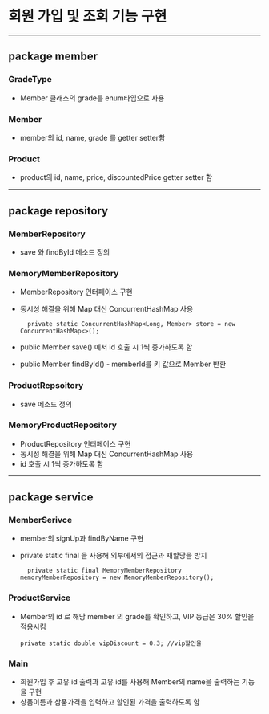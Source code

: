# 회원 가입 및 조회 기능 구현 

---

## package member
### GradeType
- Member 클래스의 grade를 enum타입으로 사용

### Member
- member의 id, name, grade 를 getter setter함

### Product 
- product의 id, name, price, discountedPrice getter setter 함


---


## package repository
### MemberRepository
- save 와 findById 메소드 정의

### MemoryMemberRepository
- MemberRepository 인터페이스 구현
- 동시성 해결을 위해 Map 대신 ConcurrentHashMap 사용

        private static ConcurrentHashMap<Long, Member> store = new ConcurrentHashMap<>();

- public Member save() 에서 id 호출 시 1씩 증가하도록 함
- public Member findById() - memberId를 키 값으로 Member 반환

### ProductRepsoitory
- save 메소드 정의

### MemoryProductRepository
- ProductRepository 인터페이스 구현 
- 동시성 해결을 위해 Map 대신 ConcurrentHashMap 사용
- id 호출 시 1씩 증가하도록 함


---

## package service
### MemberSerivce 
- member의 signUp과 findByName 구현
- private static final 을 사용해 외부에서의 접근과 재할당을 방지

        private static final MemoryMemberRepository memoryMemberRepository = new MemoryMemberRepository();

### ProductService
- Member의 id 로 해당 member 의 grade를 확인하고, VIP 등급은 30% 할인을 적용시킴

      private static double vipDiscount = 0.3; //vip할인율


### Main
- 회원가입 후 고유 id 출력과 고유 id를 사용해 Member의 name을 출력하는 기능을 구현
- 상품이름과 삼품가격을 입력하고 할인된 가격을 출력하도록 함